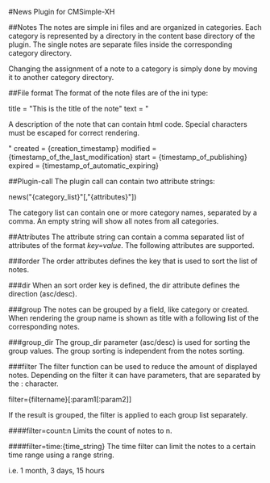 #News Plugin for CMSimple-XH

##Notes
The notes are simple ini files and are organized in categories. Each category is represented by a directory in the content base directory of the plugin. The single notes are separate files inside the corresponding category directory.

Changing the assignment of a note to a category is simply done by moving it to another category directory.

##File format
The format of the note files are of the ini type:

title = "This is the title of the note"
text = "<p>A description of the note that can contain html code. Special characters must be escaped for correct rendering.</p>"
created = {creation_timestamp}
modified = {timestamp_of_the_last_modification}
start = {timestamp_of_publishing}
expired = {timestamp_of_automatic_expiring}

##Plugin-call
The plugin call can contain two attribute strings:

news("\{category_list\}"\[,"\{attributes\}"\])

The category list can contain one or more category names, separated by a comma. An empty string will show all notes from all categories.

##Attributes
The attribute string can contain a comma separated list of attributes of the format *key=value*. The following attributes are supported.

###order
The order attributes defines the key that is used to sort the list of notes.

###dir
When an sort order key is defined, the dir attribute defines the direction (asc/desc).

###group
The notes can be grouped by a field, like category or created. When rendering the group name is shown as title with a following list of the corresponding notes.

###group_dir
The group_dir parameter (asc/desc) is used for sorting the group values. The group sorting is independent from the notes sorting.

###filter
The filter function can be used to reduce the amount of displayed notes. Depending on the filter it can have parameters, that are separated by the : character.

filter={filtername}\[:param1\[:param2\]\]

If the result is grouped, the filter is applied to each group list separately.

####filter=count:n
Limits the count of notes to n.

####filter=time:\{time_string\}
The time filter can limit the notes to a certain time range using a range string.

i.e.
1 month, 3 days, 15 hours
